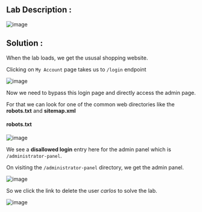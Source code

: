 ## Lab Description :

![image](https://user-images.githubusercontent.com/67383098/237015401-3b749128-3ed6-4746-ad47-e2f2ebf1e28e.png)


## Solution :

When the lab loads, we get the ususal shopping website.

Clicking on `My Account` page takes us to `/login` endpoint

![image](https://user-images.githubusercontent.com/67383098/237015644-13e4dfcc-b08a-4691-84c3-491de6d60b4a.png)

Now we need to bypass this login page and directly access the admin page.

For that we can look for one of the common web directories like the **robots.txt** and **sitemap.xml**
 
#### robots.txt
 
 
![image](https://user-images.githubusercontent.com/67383098/237017303-78d344f9-93b9-4bed-8a35-44869a1f8172.png)

We see a **disallowed login** entry here for the admin panel which is `/administrator-panel`.

On visiting the `/administrator-panel` directory, we get the admin panel.

![image](https://user-images.githubusercontent.com/67383098/237017610-cea4c988-9383-4056-95f3-d58ef216004e.png)

So we click the link to delete the user *carlos* to solve the lab. 

![image](https://user-images.githubusercontent.com/67383098/237018105-478dabcc-1ff7-4a38-8aec-0558f66ed084.png)

